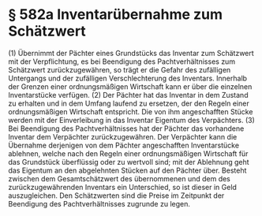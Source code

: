 # § 582a Inventarübernahme zum Schätzwert
(1) Übernimmt der Pächter eines Grundstücks das Inventar zum Schätzwert mit der Verpflichtung, es bei Beendigung des Pachtverhältnisses zum Schätzwert zurückzugewähren, so trägt er die Gefahr des zufälligen Untergangs und der zufälligen Verschlechterung des Inventars. Innerhalb der Grenzen einer ordnungsmäßigen Wirtschaft kann er über die einzelnen Inventarstücke verfügen.
(2) Der Pächter hat das Inventar in dem Zustand zu erhalten und in dem Umfang laufend zu ersetzen, der den Regeln einer ordnungsmäßigen Wirtschaft entspricht. Die von ihm angeschafften Stücke werden mit der Einverleibung in das Inventar Eigentum des Verpächters.
(3) Bei Beendigung des Pachtverhältnisses hat der Pächter das vorhandene Inventar dem Verpächter zurückzugewähren. Der Verpächter kann die Übernahme derjenigen von dem Pächter angeschafften Inventarstücke ablehnen, welche nach den Regeln einer ordnungsmäßigen Wirtschaft für das Grundstück überflüssig oder zu wertvoll sind; mit der Ablehnung geht das Eigentum an den abgelehnten Stücken auf den Pächter über. Besteht zwischen dem Gesamtschätzwert des übernommenen und dem des zurückzugewährenden Inventars ein Unterschied, so ist dieser in Geld auszugleichen. Den Schätzwerten sind die Preise im Zeitpunkt der Beendigung des Pachtverhältnisses zugrunde zu legen.